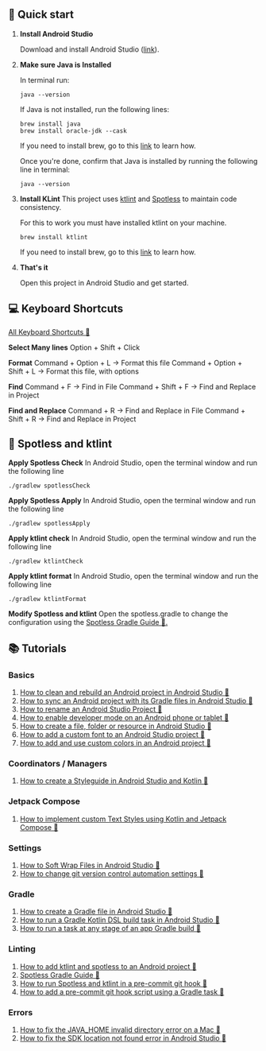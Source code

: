 ## 🚀 Quick start

1.  **Install Android Studio**

    Download and install Android Studio (<a href= "https://developer.android.com/studio">link</a>).

2.  **Make sure Java is Installed**

    In terminal run:

    ```shell
    java --version
    ```

    If Java is not installed, run the following lines:

    ```shell
    brew install java
    brew install oracle-jdk --cask
    ```

    If you need to install brew, go to this <a href="https://brew.sh">link</a> to learn how.

    Once you're done, confirm that Java is installed by running the following line in terminal:

    ```shell
    java --version
    ```

3.  **Install KLint**
    This project uses <a href="https://github.com/pinterest/ktlint">ktlint</a> and <a href="https://github.com/diffplug/spotless">Spotless</a> to maintain code consistency.

    For this to work you must have installed ktlint on your machine.

    ```shell
    brew install ktlint
    ```

    If you need to install brew, go to this <a href="https://brew.sh">link</a> to learn how.

4.  **That's it**

    Open this project in Android Studio and get started.

## 💻 Keyboard Shortcuts

<a href="https://developer.android.com/studio/intro/keyboard-shortcuts">All Keyboard Shortcuts 🔗</a>

**Select Many lines**
Option + Shift + Click

**Format**
Command + Option + L -> Format this file
Command + Option + Shift + L -> Format this file, with options

**Find**
Command + F -> Find in File
Command + Shift + F -> Find and Replace in Project

**Find and Replace**
Command + R -> Find and Replace in File
Command + Shift + R -> Find and Replace in Project

## 🧹 Spotless and ktlint

**Apply Spotless Check**
In Android Studio, open the terminal window and run the following line

```shell
./gradlew spotlessCheck
```

**Apply Spotless Apply**
In Android Studio, open the terminal window and run the following line

```shell
./gradlew spotlessApply
```

**Apply ktlint check**
In Android Studio, open the terminal window and run the following line

```shell
./gradlew ktlintCheck
```

**Apply ktlint format**
In Android Studio, open the terminal window and run the following line

```shell
./gradlew ktlintFormat
```

**Modify Spotless and ktlint**
Open the spotless.gradle to change the configuration using the <a href="https://github.com/diffplug/spotless/tree/main/plugin-gradle">Spotless Gradle Guide 🔗.</a>

## 📚 Tutorials

### **Basics**

1. <a href="https://www.delasign.com/blog/android-studio-clean-rebuild-project/?utm=github-starter-project">How to clean and rebuild an Android project in Android Studio 🔗</a>
2. <a href="https://delasign.com/blog/how-to-sync-an-android-project-with-its-gradle-files-in-android-studio/?utm=github-starter-project">How to sync an Android project with its Gradle files in Android Studio 🔗</a>
3. <a href="https://delasign.com/blog/android-studio-rename-project/?utm=github-starter-project">How to rename an Android Studio Project 🔗</a>
4. <a href="https://delasign.com/blog/how-to-enable-developer-mode-on-an-android-phone-or-tablet/?utm=github-starter-project">How to enable developer mode on an Android phone or tablet 🔗</a>
5. <a href="https://delasign.com/blog/android-studio-create-file-folder-resource?utm=github-starter-project">How to create a file, folder or resource in Android Studio 🔗</a>
6. <a href="https://delasign.com/blog/android-studio-custom-font/?utm=github-starter-project">How to add a custom font to an Android Studio project 🔗</a>
7. <a href="https://delasign.com/blog/android-studio-custom-color/?utm=github-starter-project">How to add and use custom colors in an Android project 🔗</a>

### **Coordinators / Managers**
1. <a href="https://delasign.com/blog/android-studio-kotlin-styleguide/?utm=github-starter-project">How to create a Styleguide in Android Studio and Kotlin 🔗</a>

### **Jetpack Compose**
1. <a href="https://delasign.com/blog/how-to-implement-custom-text-styles-using-kotlin-and-jetpack-compose/?utm=github-starter-project">How to implement custom Text Styles using Kotlin and Jetpack Compose 🔗</a>

### **Settings**
1. <a href="https://delasign.com/blog/android-studio-soft-wrap-files/?utm=github-starter-project">How to Soft Wrap Files in Android Studio 🔗</a>
2. <a href="https://delasign.com/blog/android-studio-git-automation-settings/?utm=github-starter-project">How to change git version control automation settings 🔗</a>

### **Gradle**
1. <a href="https://delasign.com/blog/android-studio-create-gradle-file/?utm=github-starter-project">How to create a Gradle file in Android Studio 🔗</a>
2. <a href="https://delasign.com/blog/android-studio-gradle-pre-build-task/?utm=github-starter-project">How to run a Gradle Kotlin DSL build task in Android Studio 🔗</a>
3. <a href="https://delasign.com/blog/android-studio-run-build-task-any-stage/?utm=github-starter-project">How to run a task at any stage of an app Gradle build 🔗</a>


### **Linting**

1. <a href="https://www.delasign.com/blog/android-studio-ktlint-and-spotless/?utm=github-starter-project">How to add ktlint and spotless to an Android project 🔗</a>
2. <a href="https://github.com/diffplug/spotless/tree/main/plugin-gradle">Spotless Gradle Guide 🔗</a>
3. <a href="https://delasign.com/blog/android-ktlint-spotless-precommit-script/?utm=github-starter-project">How to run Spotless and ktlint in a pre-commit git hook 🔗</a>
4. <a href="https://delasign.com/blog/android-studio-gradle-precommit-git-script/?utm=github-starter-project">How to add a pre-commit git hook script using a Gradle task 🔗</a>

### **Errors**

1. <a href="https://delasign.com/blog/android-studio-fix-java-home-invalid-directory/?utm=github-starter-project">How to fix the JAVA_HOME invalid directory error on a Mac  🔗</a>
2. <a href="https://delasign.com/blog/android-studio-fix-sdk-location-error/?utm=github-starter-project">How to fix the SDK location not found error in Android Studio 🔗</a>